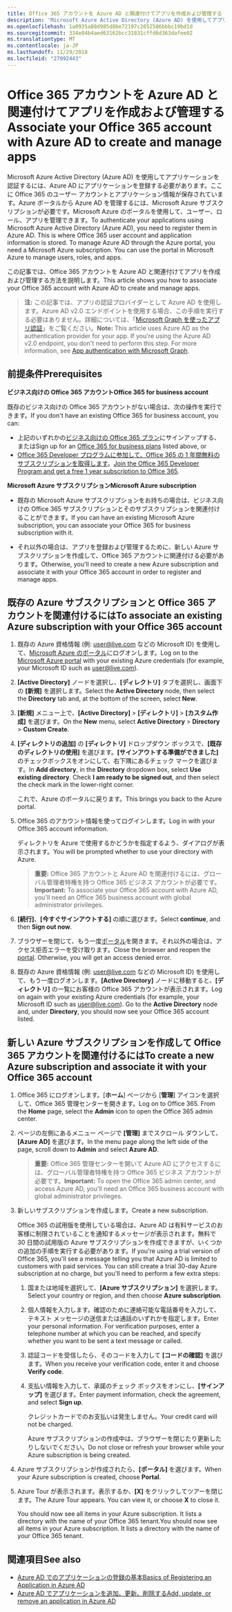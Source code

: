 ```yaml
---
title: Office 365 アカウントを Azure AD と関連付けてアプリを作成および管理する
description: 'Microsoft Azure Active Directory (Azure AD) を使用してアプリケーションを認証するには、Azure AD にアプリケーションを登録する必要があります。ここに Office 365 のユーザー アカウントとアプリケーション情報が保存されています。Azure ポータルから Azure AD を管理するには、Microsoft Azure サブスクリプションが必要です。Microsoft Azure のポータルを使用して、ユーザー、ロール、アプリを管理できます。 '
ms.openlocfilehash: 1a0935a88d985d8be72197c2652586bbbc19bd1d
ms.sourcegitcommit: 334e84b4aed63162bcc31831cffd6d363dafee02
ms.translationtype: MT
ms.contentlocale: ja-JP
ms.lasthandoff: 11/29/2018
ms.locfileid: "27092443"
---
```

# <a name="associate-your-office-365-account-with-azure-ad-to-create-and-manage-apps"></a><span data-ttu-id="06504-106">Office 365 アカウントを Azure AD と関連付けてアプリを作成および管理する</span><span class="sxs-lookup"><span data-stu-id="06504-106">Associate your Office 365 account with Azure AD to create and manage apps</span></span>

<span data-ttu-id="06504-p102">Microsoft Azure Active Directory (Azure AD) を使用してアプリケーションを認証するには、Azure AD にアプリケーションを登録する必要があります。ここに Office 365 のユーザー アカウントとアプリケーション情報が保存されています。Azure ポータルから Azure AD を管理するには、Microsoft Azure サブスクリプションが必要です。Microsoft Azure のポータルを使用して、ユーザー、ロール、アプリを管理できます。</span><span class="sxs-lookup"><span data-stu-id="06504-p102">To authenticate your applications using Microsoft Azure Active Directory (Azure AD), you need to register them in Azure AD. This is where Office 365 user account and application information is stored. To manage Azure AD through the Azure portal, you need a Microsoft Azure subscription. You can use the portal in Microsoft Azure to manage users, roles, and apps.</span></span> 

<span data-ttu-id="06504-111">この記事では、Office 365 アカウントを Azure AD と関連付けてアプリを作成および管理する方法を説明します。</span><span class="sxs-lookup"><span data-stu-id="06504-111">This article shows you how to associate your Office 365 account with Azure AD to create and manage apps.</span></span>

 ><span data-ttu-id="06504-p103">**注:** この記事では、アプリの認証プロバイダーとして Azure AD を使用します。Azure AD v2.0 エンドポイントを使用する場合、この手順を実行する必要はありません。詳細については、「[Microsoft Graph を使ったアプリ認証](auth-overview.md)」をご覧ください。</span><span class="sxs-lookup"><span data-stu-id="06504-p103">**Note:** This article uses Azure AD as the authentication provider for your app. If you're using the Azure AD v2.0 endpoint, you don't need to perform this step. For more information, see [App authentication with Microsoft Graph](auth-overview.md).</span></span>

## <a name="prerequisites"></a><span data-ttu-id="06504-115">前提条件</span><span class="sxs-lookup"><span data-stu-id="06504-115">Prerequisites</span></span>

<span data-ttu-id="06504-116">**ビジネス向けの Office 365 アカウント**</span><span class="sxs-lookup"><span data-stu-id="06504-116">**Office 365 for business account**</span></span>

<span data-ttu-id="06504-117">既存のビジネス向けの Office 365 アカウントがない場合は、次の操作を実行できます。</span><span class="sxs-lookup"><span data-stu-id="06504-117">If you don't have an existing Office 365 for business account, you can:</span></span>

- <span data-ttu-id="06504-118">上記のいずれかの[ビジネス向けの Office 365 プラン](https://products.office.com/ja-JP/business/compare-office-365-for-business-plans)にサインアップする、または</span><span class="sxs-lookup"><span data-stu-id="06504-118">Sign up for an [Office 365 for business plans](https://products.office.com/ja-JP/business/compare-office-365-for-business-plans) listed above, or</span></span>
- <span data-ttu-id="06504-119">[Office 365 Developer プログラムに参加して、Office 365 の 1 年間無料のサブスクリプションを取得します](https://aka.ms/devprogramsignup)。</span><span class="sxs-lookup"><span data-stu-id="06504-119">[Join the Office 365 Developer Program and get a free 1 year subscription to Office 365](https://aka.ms/devprogramsignup).</span></span>

<span data-ttu-id="06504-120">**Microsoft Azure サブスクリプション**</span><span class="sxs-lookup"><span data-stu-id="06504-120">**Microsoft Azure subscription**</span></span> 

- <span data-ttu-id="06504-121">既存の Microsoft Azure サブスクリプションをお持ちの場合は、ビジネス向けの Office 365 サブスクリプションとそのサブスクリプションを関連付けることができます。</span><span class="sxs-lookup"><span data-stu-id="06504-121">If you can have an existing Microsoft Azure subscription, you can associate your Office 365 for business subscription with it.</span></span> 

- <span data-ttu-id="06504-122">それ以外の場合は、アプリを登録および管理するために、新しい Azure サブスクリプションを作成して、Office 365 アカウントに関連付ける必要があります。</span><span class="sxs-lookup"><span data-stu-id="06504-122">Otherwise, you'll need to create a new Azure subscription and associate it with your Office 365 account in order to register and manage apps.</span></span>


<!---<a name="bk_AssociateExistingAzureSubscription"> </a>-->

## <a name="to-associate-an-existing-azure-subscription-with-your-office-365-account"></a><span data-ttu-id="06504-123">既存の Azure サブスクリプションと Office 365 アカウントを関連付けるには</span><span class="sxs-lookup"><span data-stu-id="06504-123">To associate an existing Azure subscription with your Office 365 account</span></span>


1. <span data-ttu-id="06504-124">既存の Azure 資格情報 (例: user@live.com などの Microsoft ID) を使用して、[Microsoft Azure のポータル](https://portal.azure.com)にログオンします。</span><span class="sxs-lookup"><span data-stu-id="06504-124">Log on to the  [Microsoft Azure portal](https://portal.azure.com) with your existing Azure credentials (for example, your Microsoft ID such as user@live.com).</span></span>
        
2. <span data-ttu-id="06504-125">**[Active Directory]** ノードを選択し、**[ディレクトリ]** タブを選択し、画面下の **[新規]** を選択します。</span><span class="sxs-lookup"><span data-stu-id="06504-125">Select the  **Active Directory** node, then select the **Directory** tab and, at the bottom of the screen, select **New**.</span></span> 
     
4. <span data-ttu-id="06504-126">**[新規]** メニュー上で、**[Active Directory]**  >  **[ディレクトリ]**  >  **[カスタム作成]** を選びます。</span><span class="sxs-lookup"><span data-stu-id="06504-126">On the **New** menu, select **Active Directory** > **Directory** > **Custom Create**.</span></span>
    
5. <span data-ttu-id="06504-p104">**[ディレクトリの追加]** の **[ディレクトリ]** ドロップダウン ボックスで、**[既存のディレクトリの使用]** を選びます。**[サインアウトする準備ができました]** のチェックボックスをオンにして、右下隅にあるチェック マークを選びます。</span><span class="sxs-lookup"><span data-stu-id="06504-p104">In **Add directory**, in the **Directory** dropdown box, select  **Use existing directory**. Check **I am ready to be signed out**, and then select the check mark in the lower-right corner.</span></span> 
    
    <span data-ttu-id="06504-129">これで、Azure のポータルに戻ります。</span><span class="sxs-lookup"><span data-stu-id="06504-129">This brings you back to the Azure portal.</span></span>
        
3. <span data-ttu-id="06504-130">Office 365 のアカウント情報を使ってログインします。</span><span class="sxs-lookup"><span data-stu-id="06504-130">Log in with your Office 365 account information.</span></span> 
    
    <span data-ttu-id="06504-131">ディレクトリを Azure で使用するかどうかを指定するよう、ダイアログが表示されます。</span><span class="sxs-lookup"><span data-stu-id="06504-131">You will be prompted whether to use your directory with Azure.</span></span> 
    
    ><span data-ttu-id="06504-132">**重要:** Office 365 アカウントと Azure AD を関連付けるには、グローバル管理者特権を持つ Office 365 ビジネス アカウントが必要です。</span><span class="sxs-lookup"><span data-stu-id="06504-132">**Important:** To associate your Office 365 account with Azure AD, you'll need  an Office 365 business account with global administrator privileges.</span></span> 
    
        
4. <span data-ttu-id="06504-133">**[続行]**、**[今すぐサインアウトする]** の順に選びます。</span><span class="sxs-lookup"><span data-stu-id="06504-133">Select  **continue**, and then **Sign out now**.</span></span>
        
5. <span data-ttu-id="06504-p105">ブラウザーを閉じて、もう一度[ポータル](https://manage.windowsazure.com)を開きます。それ以外の場合は、アクセス拒否エラーを受け取ります。</span><span class="sxs-lookup"><span data-stu-id="06504-p105">Close the browser and reopen the  [portal](https://manage.windowsazure.com). Otherwise, you will get an access denied error.</span></span>
    
        
6. <span data-ttu-id="06504-p106">既存の Azure 資格情報 (例: user@live.com などの Microsoft ID) を使用して、もう一度ログオンします。**[Active Directory]** ノードに移動すると、**[ディレクトリ]** の一覧にお客様の Office 365 アカウントが表示されます。</span><span class="sxs-lookup"><span data-stu-id="06504-p106">Log on again with your existing Azure credentials (for example, your Microsoft ID such as user@live.com). Go to the  **Active Directory** node and, under **Directory**, you should now see your Office 365 account listed.</span></span>
    

<!--<a name="bk_AssociateNewAzureSubscription"> </a>-->

## <a name="to-create-a-new-azure-subscription-and-associate-it-with-your-office-365-account"></a><span data-ttu-id="06504-138">新しい Azure サブスクリプションを作成して Office 365 アカウントを関連付けるには</span><span class="sxs-lookup"><span data-stu-id="06504-138">To create a new Azure subscription and associate it with your Office 365 account</span></span>


1. <span data-ttu-id="06504-p107">Office 365 にログオンします。[**ホーム**] ページから [**管理**] アイコンを選択して、Office 365 管理センターを開きます。</span><span class="sxs-lookup"><span data-stu-id="06504-p107">Log on to Office 365. From the **Home** page, select the **Admin** icon to open the Office 365 admin center.</span></span>
2. <span data-ttu-id="06504-141">ページの左側にあるメニュー ページで **[管理]** までスクロール ダウンして、**[Azure AD]** を選びます。</span><span class="sxs-lookup"><span data-stu-id="06504-141">In the menu page along the left side of the page, scroll down to **Admin** and select **Azure AD**.</span></span>

    ><span data-ttu-id="06504-142">**重要:** Office 365 管理センターを開いて Azure AD にアクセスするには、グローバル管理者特権を持つ Office 365 ビジネス アカウントが必要です。</span><span class="sxs-lookup"><span data-stu-id="06504-142">**Important:** To open the Office 365 admin center, and access Azure AD, you'll need  an Office 365 business account with global administrator privileges.</span></span> 
    
3. <span data-ttu-id="06504-143">新しいサブスクリプションを作成します。</span><span class="sxs-lookup"><span data-stu-id="06504-143">Create a new subscription.</span></span>
        
    <span data-ttu-id="06504-p108">Office 365 の試用版を使用している場合は、Azure AD は有料サービスのお客様に制限されていることを通知するメッセージが表示されます。無料で 30 日間の試用版の Azure サブスクリプションを作成できますが、いくつかの追加の手順を実行する必要があります。</span><span class="sxs-lookup"><span data-stu-id="06504-p108">If you're using a trial version of Office 365, you'll see a message telling you that Azure AD is limited to customers with paid services. You can still create a trial 30-day Azure subscription at no charge, but you'll need to perform a few extra steps:</span></span>
    
    1. <span data-ttu-id="06504-146">国または地域を選択して、**[Azure サブスクリプション]** を選択します。</span><span class="sxs-lookup"><span data-stu-id="06504-146">Select your country or region, and then choose **Azure subscription**.</span></span>
    2. <span data-ttu-id="06504-p109">個人情報を入力します。確認のために連絡可能な電話番号を入力して、テキスト メッセージの送信または通話のいずれかを指定します。</span><span class="sxs-lookup"><span data-stu-id="06504-p109">Enter your personal information. For verification purposes, enter a telephone number at which you can be reached, and specify whether you want to be sent a text message or called.</span></span>
    3. <span data-ttu-id="06504-149">認証コードを受信したら、そのコードを入力して **[コードの確認]** を選びます。</span><span class="sxs-lookup"><span data-stu-id="06504-149">When you receive your verification code, enter it and choose **Verify code**.</span></span>
    4. <span data-ttu-id="06504-150">支払い情報を入力して、承諾のチェック ボックスをオンにし、**[サインアップ]** を選びます。</span><span class="sxs-lookup"><span data-stu-id="06504-150">Enter payment information, check the agreement, and select **Sign up**.</span></span>
        
        <span data-ttu-id="06504-151">クレジットカードでのお支払いは発生しません。</span><span class="sxs-lookup"><span data-stu-id="06504-151">Your credit card will not be charged.</span></span>
        
        <span data-ttu-id="06504-152">Azure サブスクリプションの作成中は、ブラウザーを閉じたり更新したりしないでください。</span><span class="sxs-lookup"><span data-stu-id="06504-152">Do not close or refresh your browser while your Azure subscription is being created.</span></span>
            
4. <span data-ttu-id="06504-153">Azure サブスクリプションが作成されたら、**[ポータル]** を選びます。</span><span class="sxs-lookup"><span data-stu-id="06504-153">When your Azure subscription is created, choose  **Portal**.</span></span>
        
5. <span data-ttu-id="06504-p110">Azure Tour が表示されます。表示するか、**[X]** をクリックしてツアーを閉じます。</span><span class="sxs-lookup"><span data-stu-id="06504-p110">The Azure Tour appears. You can view it, or choose  **X** to close it.</span></span>
        
    <span data-ttu-id="06504-p111">You should now see all items in your Azure subscription. It lists a directory with the name of your Office 365 tenant.</span><span class="sxs-lookup"><span data-stu-id="06504-p111">You should now see all items in your Azure subscription. It lists a directory with the name of your Office 365 tenant.</span></span>
    
## <a name="see-also"></a><span data-ttu-id="06504-158">関連項目</span><span class="sxs-lookup"><span data-stu-id="06504-158">See also</span></span>
- [<span data-ttu-id="06504-159">Azure AD でのアプリケーションの登録の基本</span><span class="sxs-lookup"><span data-stu-id="06504-159">Basics of Registering an Application in Azure AD</span></span>](https://azure.microsoft.com/ja-JP/documentation/articles/active-directory-authentication-scenarios/#basics-of-registering-an-application-in-azure-ad)
- [<span data-ttu-id="06504-160">Azure AD でアプリケーションを追加、更新、削除する</span><span class="sxs-lookup"><span data-stu-id="06504-160">Add, update, or remove an application in Azure AD</span></span>](https://azure.microsoft.com/ja-JP/documentation/articles/active-directory-integrating-applications/)